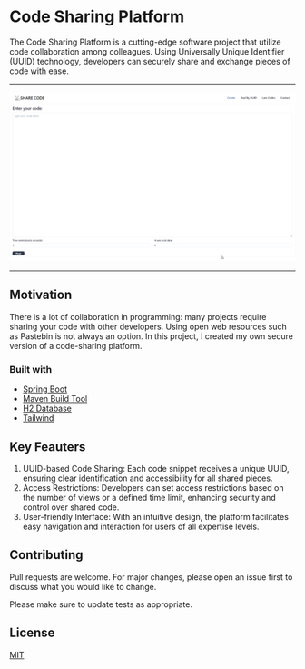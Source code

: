 # Code Sharing Platform

The Code Sharing Platform is a cutting-edge software project that utilize code collaboration among colleagues. Using Universally Unique Identifier (UUID) technology, developers can securely share and exchange pieces of code with ease.

____________________________________________________________________
 ![](https://github.com/IvanKovchugo/CodeSharingPlatformProject/blob/master/chrome_3aS4iKsdN7.png)
____________________________________________________________________
  
## Motivation
There is a lot of collaboration in programming: many projects require sharing your code with other developers. Using open web resources such as Pastebin is not always an option. In this project, I created my own secure version of a code-sharing platform.
### Built with
 * [Spring Boot](https://spring.io/projects/spring-boot) 
* [Maven Build Tool](https://www.apache.org/) 
* [H2 Database](https://www.h2database.com/) 
* [Tailwind](https://tailwindcss.com/)
## Key Feauters
 1. UUID-based Code Sharing: Each code snippet receives a unique UUID, ensuring clear identification and accessibility for all shared pieces.
 2. Access Restrictions: Developers can set access restrictions based on the number of views or a defined time limit, enhancing security and control over shared code.
 3. User-friendly Interface: With an intuitive design, the platform facilitates easy navigation and interaction for users of all expertise levels.
## Contributing

Pull requests are welcome. For major changes, please open an issue first
to discuss what you would like to change.

Please make sure to update tests as appropriate.

## License

[MIT](https://choosealicense.com/licenses/mit/)
